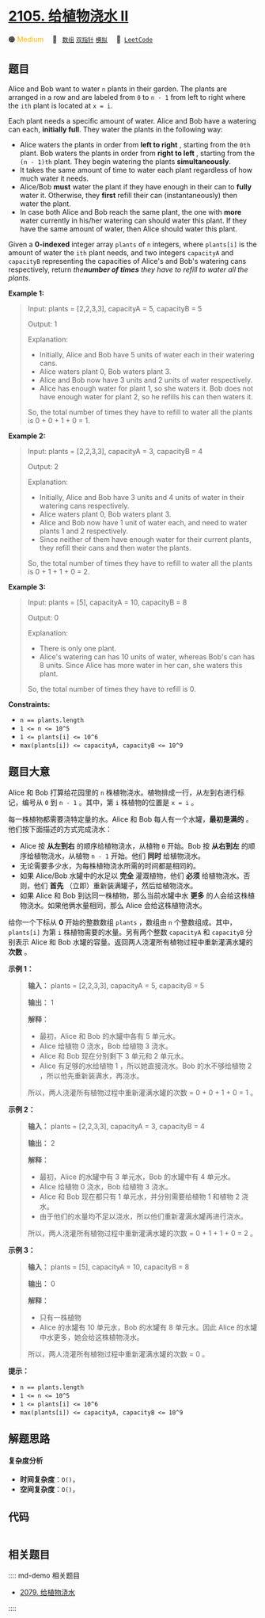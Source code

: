 # [2105. 给植物浇水 II](https://leetcode.com/problems/watering-plants-ii)

🟠 <font color=#ffb800>Medium</font>&emsp; 🔖&ensp; [`数组`](/leetcode/outline/tag/array.md) [`双指针`](/leetcode/outline/tag/two-pointers.md) [`模拟`](/leetcode/outline/tag/simulation.md)&emsp; 🔗&ensp;[`LeetCode`](https://leetcode.com/problems/watering-plants-ii)


## 题目

Alice and Bob want to water `n` plants in their garden. The plants are
arranged in a row and are labeled from `0` to `n - 1` from left to right where
the `ith` plant is located at `x = i`.

Each plant needs a specific amount of water. Alice and Bob have a watering can
each, **initially full**. They water the plants in the following way:

  * Alice waters the plants in order from **left to right** , starting from the `0th` plant. Bob waters the plants in order from **right to left** , starting from the `(n - 1)th` plant. They begin watering the plants **simultaneously**.
  * It takes the same amount of time to water each plant regardless of how much water it needs.
  * Alice/Bob **must** water the plant if they have enough in their can to **fully** water it. Otherwise, they **first** refill their can (instantaneously) then water the plant.
  * In case both Alice and Bob reach the same plant, the one with **more** water currently in his/her watering can should water this plant. If they have the same amount of water, then Alice should water this plant.

Given a **0-indexed** integer array `plants` of `n` integers, where
`plants[i]` is the amount of water the `ith` plant needs, and two integers
`capacityA` and `capacityB` representing the capacities of Alice's and Bob's
watering cans respectively, return _the**number of times** they have to refill
to water all the plants_.



**Example 1:**

> Input: plants = [2,2,3,3], capacityA = 5, capacityB = 5
> 
> Output: 1
> 
> Explanation:
> - Initially, Alice and Bob have 5 units of water each in their watering cans.
> - Alice waters plant 0, Bob waters plant 3.
> - Alice and Bob now have 3 units and 2 units of water respectively.
> - Alice has enough water for plant 1, so she waters it. Bob does not have enough water for plant 2, so he refills his can then waters it.
> 
> So, the total number of times they have to refill to water all the plants is 0 + 0 + 1 + 0 = 1.

**Example 2:**

> Input: plants = [2,2,3,3], capacityA = 3, capacityB = 4
> 
> Output: 2
> 
> Explanation:
> - Initially, Alice and Bob have 3 units and 4 units of water in their watering cans respectively.
> - Alice waters plant 0, Bob waters plant 3.
> - Alice and Bob now have 1 unit of water each, and need to water plants 1 and 2 respectively.
> - Since neither of them have enough water for their current plants, they refill their cans and then water the plants.
> 
> So, the total number of times they have to refill to water all the plants is 0 + 1 + 1 + 0 = 2.

**Example 3:**

> Input: plants = [5], capacityA = 10, capacityB = 8
> 
> Output: 0
> 
> Explanation:
> - There is only one plant.
> - Alice's watering can has 10 units of water, whereas Bob's can has 8 units. Since Alice has more water in her can, she waters this plant.
> 
> So, the total number of times they have to refill is 0.

**Constraints:**

  * `n == plants.length`
  * `1 <= n <= 10^5`
  * `1 <= plants[i] <= 10^6`
  * `max(plants[i]) <= capacityA, capacityB <= 10^9`


## 题目大意

Alice 和 Bob 打算给花园里的 `n` 株植物浇水。植物排成一行，从左到右进行标记，编号从 `0` 到 `n - 1` 。其中，第 `i`
株植物的位置是 `x = i` 。

每一株植物都需要浇特定量的水。Alice 和 Bob 每人有一个水罐，**最初是满的** 。他们按下面描述的方式完成浇水：

  *  Alice 按 **从左到右** 的顺序给植物浇水，从植物 `0` 开始。Bob 按 **从右到左** 的顺序给植物浇水，从植物 `n - 1` 开始。他们 **同时** 给植物浇水。
  * 无论需要多少水，为每株植物浇水所需的时间都是相同的。
  * 如果 Alice/Bob 水罐中的水足以 **完全** 灌溉植物，他们 **必须** 给植物浇水。否则，他们 **首先** （立即）重新装满罐子，然后给植物浇水。
  * 如果 Alice 和 Bob 到达同一株植物，那么当前水罐中水 **更多** 的人会给这株植物浇水。如果他俩水量相同，那么 Alice 会给这株植物浇水。

给你一个下标从 **0** 开始的整数数组 `plants` ，数组由 `n` 个整数组成。其中，`plants[i]` 为第 `i`
株植物需要的水量。另有两个整数 `capacityA` 和 `capacityB` 分别表示 Alice 和 Bob
水罐的容量。返回两人浇灌所有植物过程中重新灌满水罐的 **次数** 。



**示例 1：**

> 
> 
> 
> 
> 
> **输入：** plants = [2,2,3,3], capacityA = 5, capacityB = 5
> 
> **输出：** 1
> 
> **解释：**
> - 最初，Alice 和 Bob 的水罐中各有 5 单元水。
> - Alice 给植物 0 浇水，Bob 给植物 3 浇水。
> - Alice 和 Bob 现在分别剩下 3 单元和 2 单元水。
> - Alice 有足够的水给植物 1 ，所以她直接浇水。Bob 的水不够给植物 2 ，所以他先重新装满水，再浇水。
> 
> 所以，两人浇灌所有植物过程中重新灌满水罐的次数 = 0 + 0 + 1 + 0 = 1 。

**示例 2：**

> 
> 
> 
> 
> 
> **输入：** plants = [2,2,3,3], capacityA = 3, capacityB = 4
> 
> **输出：** 2
> 
> **解释：**
> - 最初，Alice 的水罐中有 3 单元水，Bob 的水罐中有 4 单元水。
> - Alice 给植物 0 浇水，Bob 给植物 3 浇水。
> - Alice 和 Bob 现在都只有 1 单元水，并分别需要给植物 1 和植物 2 浇水。
> - 由于他们的水量均不足以浇水，所以他们重新灌满水罐再进行浇水。
> 
> 所以，两人浇灌所有植物过程中重新灌满水罐的次数 = 0 + 1 + 1 + 0 = 2 。

**示例 3：**

> 
> 
> 
> 
> 
> **输入：** plants = [5], capacityA = 10, capacityB = 8
> 
> **输出：** 0
> 
> **解释：**
> - 只有一株植物
> - Alice 的水罐有 10 单元水，Bob 的水罐有 8 单元水。因此 Alice 的水罐中水更多，她会给这株植物浇水。
> 
> 所以，两人浇灌所有植物过程中重新灌满水罐的次数 = 0 。



**提示：**

  * `n == plants.length`
  * `1 <= n <= 10^5`
  * `1 <= plants[i] <= 10^6`
  * `max(plants[i]) <= capacityA, capacityB <= 10^9`


## 解题思路

#### 复杂度分析

- **时间复杂度**：`O()`，
- **空间复杂度**：`O()`，

## 代码

```javascript

```

## 相关题目

:::: md-demo 相关题目
- [2079. 给植物浇水](https://leetcode.com/problems/watering-plants)

::::
